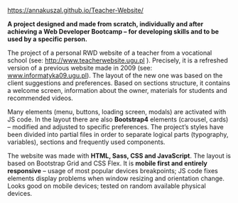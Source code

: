 https://annakuszal.github.io/Teacher-Website/

**A project designed and made from scratch, individually and after achieving a Web Developer Bootcamp – for developing skills and to be used by a specific person.**

The project of a personal RWD website of a teacher from a vocational school (see: http://www.teacherwebsite.ugu.pl ).
Precisely, it is a refreshed version of a previous website made in 2009 (see: www.informatyka09.ugu.pl).
The layout of the new one was based on the client suggestions and preferences. Based on sections structure, it contains a welcome screen, information about the owner, materials for students and recommended videos.

Many elements (menu, buttons, loading screen, modals) are activated with JS code. In the layout there are also **Bootstrap4** elements (carousel, cards) – modified and adjusted to specific preferences.
The project’s styles have been divided into partial files in order to separate logical parts (typography, variables), sections and frequently used components.

The website was made with **HTML, Sass, CSS and JavaScript**. The layout is based on Bootstrap Grid and CSS Flex. It is **mobile first and entirely responsive** – usage of most popular devices breakpoints; JS code fixes elements display problems when window resizing and orientation change. Looks good on mobile devices; tested on random available physical devices.
